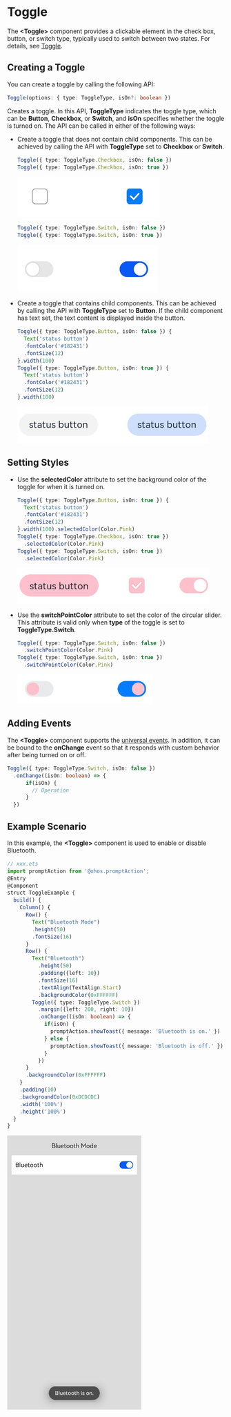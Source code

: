 # Toggle


The **\<Toggle>** component provides a clickable element in the check box, button, or switch type, typically used to switch between two states. For details, see [Toggle](../reference/arkui-ts/ts-basic-components-toggle.md).


## Creating a Toggle

You can create a toggle by calling the following API:



```ts
Toggle(options: { type: ToggleType, isOn?: boolean })
```


Creates a toggle. In this API, **ToggleType** indicates the toggle type, which can be **Button**, **Checkbox**, or **Switch**, and **isOn** specifies whether the toggle is turned on. The API can be called in either of the following ways:


- Create a toggle that does not contain child components.
  This can be achieved by calling the API with **ToggleType** set to **Checkbox** or **Switch**.


  ```ts
  Toggle({ type: ToggleType.Checkbox, isOn: false })
  Toggle({ type: ToggleType.Checkbox, isOn: true })
  ```

  ![en-us_image_0000001562940485](figures/en-us_image_0000001562940485.png)


  ```ts
  Toggle({ type: ToggleType.Switch, isOn: false })
  Toggle({ type: ToggleType.Switch, isOn: true })
  ```

  ![en-us_image_0000001511421228](figures/en-us_image_0000001511421228.png)


- Create a toggle that contains child components.
  This can be achieved by calling the API with **ToggleType** set to **Button**. If the child component has text set, the text content is displayed inside the button.


  ```ts
  Toggle({ type: ToggleType.Button, isOn: false }) {
    Text('status button')
    .fontColor('#182431')
    .fontSize(12)
  }.width(100)
  Toggle({ type: ToggleType.Button, isOn: true }) {
    Text('status button')
    .fontColor('#182431')
    .fontSize(12)
  }.width(100)
  ```

  ![en-us_image_0000001511900404](figures/en-us_image_0000001511900404.png)


## Setting Styles

- Use the **selectedColor** attribute to set the background color of the toggle for when it is turned on.

  ```ts
  Toggle({ type: ToggleType.Button, isOn: true }) {
    Text('status button')
    .fontColor('#182431')
    .fontSize(12)
  }.width(100).selectedColor(Color.Pink)
  Toggle({ type: ToggleType.Checkbox, isOn: true })
    .selectedColor(Color.Pink)
  Toggle({ type: ToggleType.Switch, isOn: true })
    .selectedColor(Color.Pink)
  ```

  ![en-us_image_0000001563060657](figures/en-us_image_0000001563060657.png)

- Use the **switchPointColor** attribute to set the color of the circular slider. This attribute is valid only when **type** of the toggle is set to **ToggleType.Switch**.

  ```ts
  Toggle({ type: ToggleType.Switch, isOn: false })
    .switchPointColor(Color.Pink)
  Toggle({ type: ToggleType.Switch, isOn: true })
    .switchPointColor(Color.Pink)
  ```

  ![en-us_image_0000001511421232](figures/en-us_image_0000001511421232.png)


## Adding Events

The **\<Toggle>** component supports the [universal events](../reference/arkui-ts/ts-universal-events-click.md). In addition, it can be bound to the **onChange** event so that it responds with custom behavior after being turned on or off.


```ts
Toggle({ type: ToggleType.Switch, isOn: false })
  .onChange((isOn: boolean) => {
      if(isOn) {
        // Operation
      }
  })
```


## Example Scenario

In this example, the **\<Toggle>** component is used to enable or disable Bluetooth.



```ts
// xxx.ets
import promptAction from '@ohos.promptAction';
@Entry
@Component
struct ToggleExample {
  build() {
    Column() {
      Row() {
        Text("Bluetooth Mode")
        .height(50)
        .fontSize(16)
      }
      Row() {
        Text("Bluetooth")
          .height(50)
          .padding({left: 10})
          .fontSize(16)
          .textAlign(TextAlign.Start)
          .backgroundColor(0xFFFFFF)
        Toggle({ type: ToggleType.Switch })
          .margin({left: 200, right: 10})
          .onChange((isOn: boolean) => {
            if(isOn) {
              promptAction.showToast({ message: 'Bluetooth is on.' })
            } else {
              promptAction.showToast({ message: 'Bluetooth is off.' })
            }
          })
      }
      .backgroundColor(0xFFFFFF)
    }
    .padding(10)
    .backgroundColor(0xDCDCDC)
    .width('100%')
    .height('100%')
  }
}
```


![en-us_image_0000001511740448](figures/en-us_image_0000001511740448.png)

